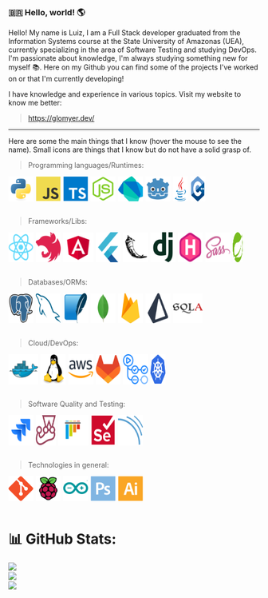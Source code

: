 ### 🇧🇷 Hello, world! 🌎
Hello! My name is Luiz, I am a Full Stack developer graduated from the Information Systems course at the State University of Amazonas (UEA), currently specializing in the area of Software Testing and studying DevOps. I'm passionate about knowledge, I'm always studying something new for myself 📚. Here on my Github you can find some of the projects I've worked on or that I'm currently developing!

I have knowledge and experience in various topics. Visit my website to know me better:
>https://glomyer.dev/

---

Here are some the main things that I know (hover the mouse to see the name). Small icons are things that I know but do not have a solid grasp of.


>Programming languages/Runtimes:
<div style="display: flex; flex-wrap: wrap; gap: 5px;">
  <img width="50px" title="Python" src="icons/python-original.svg" />
  <img width="50px" title="Javascript" src="icons/javascript-original.svg" />
  <img width="50px" title="Typescript" src="icons/typescript-original.svg" />
  <img width="50px" title="Node.js" src="icons/nodejs-original.svg" />
  <img width="50px" title="Dart" src="icons/dart-original.svg" />
  <img width="50px" title="Godot" src="icons/godot-original.svg" />
  <img width="30px" title="Java" src="icons/java-original.svg" />
  <img width="30px" title="C++" src="icons/cplusplus-original.svg" />
</div>
<br>


>Frameworks/Libs:
<div style="display: flex; flex-wrap: wrap; gap: 5px;">
  <img width="50px" title="React/Native" src="icons/react-original.svg" />
  <img width="50px" title="NestJS" src="icons/nestjs-original.svg" />
  <img width="60px" title="Angular" src="icons/angular-original.svg" />
  <img width="50px" title="Flutter" src="icons/flutter-original.svg" />
  <img width="50px" title="Flask" src="icons/flask-original.svg" />
  <img width="50px" title="Django" src="icons/django-plain.svg" />
  <img width="50px" title="Hugo" src="icons/hugo-original.svg" />
  <img width="50px" title="SASS" src="icons/sass-original.svg" />
  <img width="20px" title="Spring Boot" src="icons/spring-original.svg" />
</div>
<br>


>Databases/ORMs:
<div style="display: flex; flex-wrap: wrap; gap: 5px;">
  <img width="50px" title="PostgreSQL" src="icons/postgresql-original.svg" />
  <img width="50px" title="MySQL" src="icons/mysql-original.svg" />
  <img width="50px" title="SQLite" src="icons/sqlite-original.svg" />
  <img width="50px" title="MongoDB" src="icons/mongodb-original.svg" />
  <img width="50px" title="Firebase" src="icons/firebase-original.svg" />
  <img width="50px" title="Prisma" src="icons/prisma-original.svg" />
  <img width="60px" title="SQLAlchemy" src="icons/sqlalchemy-original.svg" />
</div>
<br>


>Cloud/DevOps:
<div style="display: flex; flex-wrap: wrap; gap: 5px;">
  <img width="60px" title="Docker" src="icons/docker-original.svg" />
  <img width="50px" title="GNU/Linux" src="icons/linux-original.svg" />
  <img width="50px" title="AWS" src="icons/amazonwebservices-original-wordmark.svg" />
  <img width="50px" title="GitLab" src="icons/gitlab-original.svg" />
  <img width="50px" title="Github Actions" src="icons/githubactions-original.svg" />
  <img width="30px" title="Kubernetes" src="icons/kubernetes-original.svg" />
</div>
<br>


>Software Quality and Testing:
<div style="display: flex; flex-wrap: wrap; gap: 5px;">
  <img width="50px" title="Jira" src="icons/jira-original.svg" />
  <img width="40px" title="Jest" src="icons/jest-plain.svg" />
  <img width="60px" title="Pytest" src="icons/pytest-original.svg" />
  <img width="50px" title="Selenium" src="icons/selenium-original.svg" />
  <img width="50px" title="SonarCloud" src="icons/sonarqube-original.svg" />
</div>
<br>


>Technologies in general:
<div style="display: flex; flex-wrap: wrap; gap: 5px;">
  <img width="50px" title="Git" src="icons/git-original.svg" />
  <img width="50px" title="Raspberry Pi" src="icons/raspberrypi-original.svg" />
  <img width="50px" title="Arduino" src="icons/arduino-original.svg" />
  <img width="50px" title="Adobe Photoshop" src="icons/photoshop-plain.svg" />
  <img width="50px" title="Adobe Illustrator" src="icons/illustrator-plain.svg" />
</div>
<br>

# 📊 GitHub Stats:
![](https://github-readme-stats.vercel.app/api?username=LuizGlomyer&theme=monokai&hide_border=false&include_all_commits=false&count_private=false)<br/>
![](https://github-readme-streak-stats.herokuapp.com/?user=LuizGlomyer&theme=monokai&hide_border=false)<br/>
![](https://github-readme-stats.vercel.app/api/top-langs/?username=LuizGlomyer&theme=monokai&hide_border=false&include_all_commits=false&count_private=false&layout=compact)


